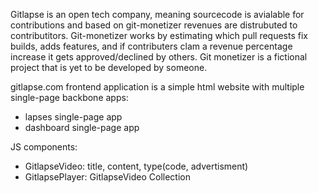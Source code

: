Gitlapse is an open tech company, meaning sourcecode is avialable for contributions and based on git-monetizer revenues are distrubuted to contributitors.
Git-monetizer works by estimating which pull requests fix builds, adds features, and if contributers clam a revenue percentage increase it gets approved/declined by others. Git monetizer is a fictional project that is yet to be developed by someone.

gitlapse.com frontend application is a simple html website with multiple single-page backbone apps:

- lapses single-page app
- dashboard single-page app


JS components:

- GitlapseVideo: title, content, type(code, advertisment)
- GitlapsePlayer: GitlapseVideo Collection 
 
